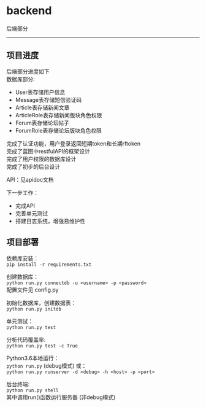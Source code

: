 # backend
后端部分

---
## 项目进度
后端部分进度如下  
数据库部分:
- User表存储用户信息
- Message表存储短信验证码
- Article表存储新闻文章
- ArticleRole表存储新闻版块角色权限
- Forum表存储论坛帖子
- ForumRole表存储论坛版块角色权限

完成了认证功能，用户登录返回短期token和长期rftoken  
完成了蓝图中restfulAPI的框架设计  
完成了用户权限的数据库设计  
完成了初步的后台设计  

API：见apidoc文档

下一步工作：  
- 完成API
- 完善单元测试
- 搭建日志系统，增强易维护性

## 项目部署

依赖库安装：  
`pip install -r requirements.txt`  

创建数据库：  
`python run.py connectdb -u <username> -p <password>`  
配置文件见 config.py  

初始化数据库，创建数据表：  
`python run.py initdb`  

单元测试：  
`python run.py test`  

分析代码覆盖率:  
`python run.py test -c True`  

Python3.6本地运行：  
`python run.py` (debug模式) 或：  
`python run.py runserver -d <debug> -h <host> -p <port>`  

后台终端:  
`python run.py shell`  
其中调用run()函数运行服务器 (非debug模式)
